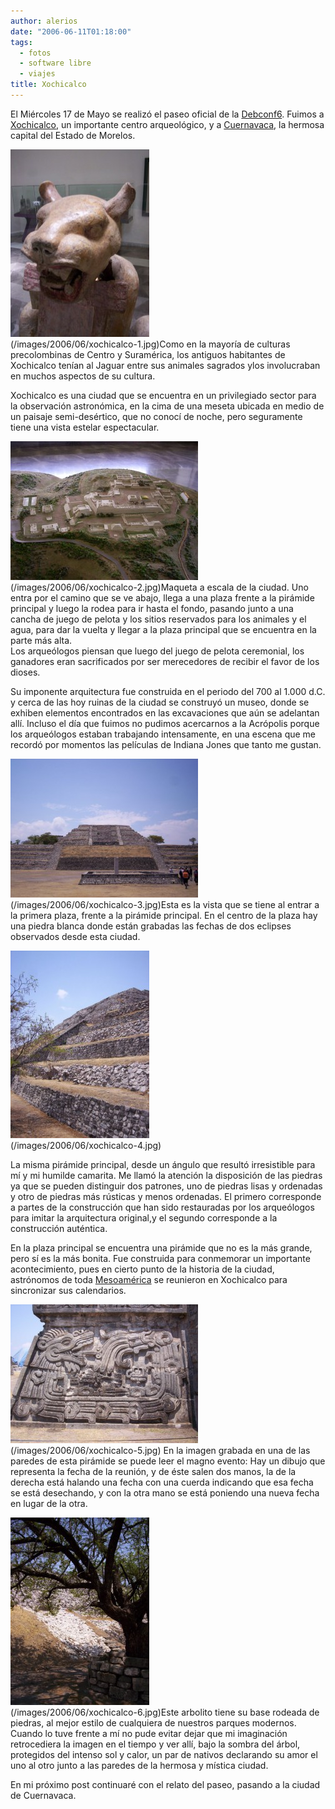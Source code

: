 ```yaml
---
author: alerios
date: "2006-06-11T01:18:00"
tags:
  - fotos
  - software libre
  - viajes
title: Xochicalco
---
```


El Miércoles 17 de Mayo se realizó el paseo oficial de la
[Debconf6](http://www.debconf.org/). Fuimos a
[Xochicalco](http://es.wikipedia.org/wiki/Xochicalco), un importante centro
arqueológico, y a [Cuernavaca](http://es.wikipedia.org/wiki/Cuernavaca), la
hermosa capital del Estado de Morelos.

![](/images/2006/06/xochicalco-1-222x300.jpg)  
(/images/2006/06/xochicalco-1.jpg)Como en la mayoría de culturas
precolombinas de Centro y Suramérica, los antiguos habitantes de Xochicalco
tenían al Jaguar entre sus animales sagrados ylos involucraban en muchos
aspectos de su cultura.

Xochicalco es una ciudad que se encuentra en un privilegiado sector para la
observación astronómica, en la cima de una meseta ubicada en medio de un
paisaje semi-desértico, que no conocí de noche, pero seguramente tiene una
vista estelar espectacular.

![](/images/2006/06/xochicalco-2-300x222.jpg)  
(/images/2006/06/xochicalco-2.jpg)Maqueta a escala de la ciudad. Uno
entra por el camino que se ve abajo, llega a una plaza frente a la pirámide
principal y luego la rodea para ir hasta el fondo, pasando junto a una cancha
de juego de pelota y los sitios reservados para los animales y el agua, para
dar la vuelta y llegar a la plaza principal que se encuentra en la parte más
alta.  
Los arqueólogos piensan que luego del juego de pelota ceremonial, los
ganadores eran sacrificados por ser merecedores de recibir el favor de los
dioses.

Su imponente arquitectura fue construida en el periodo del 700 al 1.000 d.C. y
cerca de las hoy ruinas de la ciudad se construyó un museo, donde se exhiben
elementos encontrados en las excavaciones que aún se adelantan allí. Incluso
el día que fuimos no pudimos acercarnos a la Acrópolis porque los arqueólogos
estaban trabajando intensamente, en una escena que me recordó por momentos las
películas de Indiana Jones que tanto me gustan.

![](/images/2006/06/xochicalco-3-300x222.jpg)  
(/images/2006/06/xochicalco-3.jpg)Esta es la vista que se tiene al
entrar a la primera plaza, frente a la pirámide principal. En el centro de la
plaza hay una piedra blanca donde están grabadas las fechas de dos eclipses
observados desde esta ciudad.

![](/images/2006/06/xochicalco-4-222x300.jpg)  
(/images/2006/06/xochicalco-4.jpg)

La misma pirámide principal, desde un ángulo que resultó irresistible para mí
y mi humilde camarita. Me llamó la atención la disposición de las piedras ya
que se pueden distinguir dos patrones, uno de piedras lisas y ordenadas y otro
de piedras más rústicas y menos ordenadas. El primero corresponde a partes de
la construcción que han sido restauradas por los arqueólogos para imitar la
arquitectura original,y el segundo corresponde a la construcción auténtica.

En la plaza principal se encuentra una pirámide que no es la más grande, pero
sí es la más bonita. Fue construida para conmemorar un importante
acontecimiento, pues en cierto punto de la historia de la ciudad, astrónomos
de toda [Mesoamérica](http://es.wikipedia.org/wiki/Mesoam%C3%A9rica) se
reunieron en Xochicalco para sincronizar sus calendarios.

![](/images/2006/06/xochicalco-5-300x222.jpg)  
(/images/2006/06/xochicalco-5.jpg) En la imagen grabada en una de las
paredes de esta pirámide se puede leer el magno evento: Hay un dibujo que
representa la fecha de la reunión, y de éste salen dos manos, la de la derecha
está halando una fecha con una cuerda indicando que esa fecha se está
desechando, y con la otra mano se está poniendo una nueva fecha en lugar de la
otra.

![](/images/2006/06/xochicalco-6-222x300.jpg)  
(/images/2006/06/xochicalco-6.jpg)Este arbolito tiene su base rodeada
de piedras, al mejor estilo de cualquiera de nuestros parques modernos. Cuando
lo tuve frente a mí no pude evitar dejar que mi imaginación retrocediera la
imagen en el tiempo y ver allí, bajo la sombra del árbol, protegidos del
intenso sol y calor, un par de nativos declarando su amor el uno al otro junto
a las paredes de la hermosa y mística ciudad.

En mi próximo post continuaré con el relato del paseo, pasando a la ciudad de
Cuernavaca.
